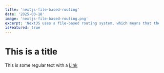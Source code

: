 ```yaml
---
title: 'nextjs-file-based-routing'
date: '2025-03-18'
image: 'nextjs-file-based-routing.png'
excerpt: 'NextJS uses a file-based routing system, which means that the file structure of your project determines the routes of your application.'
isFeatured: true
---
```


# This is a title

This is some regular text with a [Link](https://google.com)
